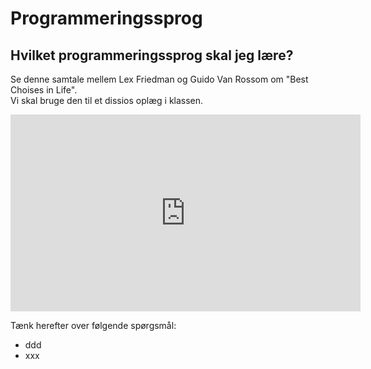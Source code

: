 # Programmeringssprog


## Hvilket programmeringssprog skal jeg lære?

Se denne samtale mellem Lex Friedman og Guido Van Rossom om "Best Choises in Life".    
Vi skal bruge den til et dissios oplæg i klassen.
 
<iframe width="560" height="315" src="https://www.youtube.com/embed/iU20rxSlR7Y?si=6GI31nHR2NZWhAXz" title="YouTube video player" frameborder="0" allow="accelerometer; autoplay; clipboard-write; encrypted-media; gyroscope; picture-in-picture; web-share" referrerpolicy="strict-origin-when-cross-origin" allowfullscreen></iframe>

Tænk  herefter over følgende spørgsmål:

* ddd
* xxx

